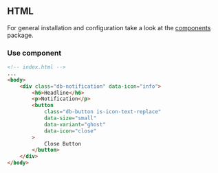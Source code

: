 ## HTML

For general installation and configuration take a look at the [components](https://www.npmjs.com/package/@db-ui/components) package.

### Use component

```html index.html
<!-- index.html -->
...
<body>
	<div class="db-notification" data-icon="info">
		<h6>Headline</h6>
		<p>Notification</p>
		<button
			class="db-button is-icon-text-replace"
			data-size="small"
			data-variant="ghost"
			data-icon="close"
		>
			Close Button
		</button>
	</div>
</body>
```
